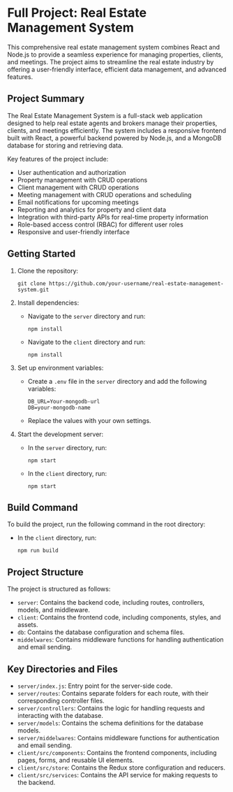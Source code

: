 # Full Project: Real Estate Management System

This comprehensive real estate management system combines React and Node.js to provide a seamless experience for managing properties, clients, and meetings. The project aims to streamline the real estate industry by offering a user-friendly interface, efficient data management, and advanced features.

## Project Summary

The Real Estate Management System is a full-stack web application designed to help real estate agents and brokers manage their properties, clients, and meetings efficiently. The system includes a responsive frontend built with React, a powerful backend powered by Node.js, and a MongoDB database for storing and retrieving data.

Key features of the project include:

- User authentication and authorization
- Property management with CRUD operations
- Client management with CRUD operations
- Meeting management with CRUD operations and scheduling
- Email notifications for upcoming meetings
- Reporting and analytics for property and client data
- Integration with third-party APIs for real-time property information
- Role-based access control (RBAC) for different user roles
- Responsive and user-friendly interface

## Getting Started

1. Clone the repository:

   ```
   git clone https://github.com/your-username/real-estate-management-system.git
   ```

2. Install dependencies:

   - Navigate to the `server` directory and run:
     ```
     npm install
     ```
   - Navigate to the `client` directory and run:
     ```
     npm install
     ```

3. Set up environment variables:

   - Create a `.env` file in the `server` directory and add the following variables:
     ```
     DB_URL=Your-mongodb-url
     DB=your-mongodb-name
     ```
   - Replace the values with your own settings.

4. Start the development server:
   - In the `server` directory, run:
     ```
     npm start
     ```
   - In the `client` directory, run:
     ```
     npm start
     ```

## Build Command

To build the project, run the following command in the root directory:

- In the `client` directory, run:
  ```
  npm run build
  ```

## Project Structure

The project is structured as follows:

- `server`: Contains the backend code, including routes, controllers, models, and middleware.
- `client`: Contains the frontend code, including components, styles, and assets.
- `db`: Contains the database configuration and schema files.
- `middelwares`: Contains middleware functions for handling authentication and email sending.

## Key Directories and Files

- `server/index.js`: Entry point for the server-side code.
- `server/routes`: Contains separate folders for each route, with their corresponding controller files.
- `server/controllers`: Contains the logic for handling requests and interacting with the database.
- `server/models`: Contains the schema definitions for the database models.
- `server/middelwares`: Contains middleware functions for authentication and email sending.
- `client/src/components`: Contains the frontend components, including pages, forms, and reusable UI elements.
- `client/src/store`: Contains the Redux store configuration and reducers.
- `client/src/services`: Contains the API service for making requests to the backend.
